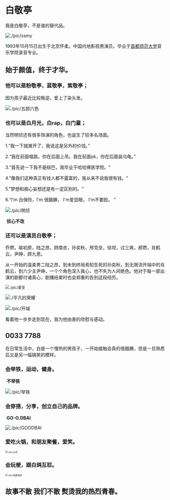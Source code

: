 # 白敬亭

我是白敬亭，不是谁的替代品。

![./pic/ssmy](pic/ssmy.jpg)

1993年10月15日出生于北京怀柔。中国内地影视男演员，毕业于[首都师范大学](https://baike.baidu.com/item/首都师范大学/244249?fromModule=lemma_inlink)音乐学院录音专业。

## 始于颜值，终于才华。

###       他可以是粉敬亭，蓝敬亭，紫敬亭；

因为孩子最近比较叛逆。爱上了染头发。



![./pic/五颜六色](pic/五颜六色.jpg)

###     也可以是白月光，白rap，白门童；

当然明侦还有很多饰演的角色，也诞生了较多名场面。

 1.“我一下就推开了，我说这是另外的价钱。”

 2.“我在前面唱跳，你在后面上吊。我在前面pk，你在后面装乌龟。”

 3.“首先说一下我不是结巴，我毕业于哈哈佛医学院。“

 4.”像我们这种真正有钱人都不露富的，我从来不说我很有钱。“

 5.”梦想和痴心妄想还是有一定区别的。"

 6.“I'm 白保险，I'm 很腼腆， I'm爱显眼， I'm不要脸。 ”

 

![./pic/明侦](pic/明侦.jpg)

​                                                                                          **侦心不改**

### 还可以是演员白敬亭；

​      乔燃，喻初原，陆之昂，顾南衣，孙奕秋，邢克垒，徐坦，过三爽，郝燃，肖鹤云，尹峥，顾九思。

​      从一开始的温柔男二陆之昂，到未到终局焉知生死的孙奕秋，到无限流开端中的肖鹤云，到六少主尹峥，一个个角色深入我心，也不失为人间绝色。他对于每一部出演的剧都付诸真心，剧播结束时也会郑重的告别这段经历。

<img src="pic/夏至.jpg" alt="./pic/夏至" style="zoom: 80%;" />

![./平凡的荣耀](pic/平凡的荣耀.jpg)

![./pic/开端](pic/开端.jpg)

看着他一步步走到现在，我为他由衷的欣慰与感动。

## 0033 7788

在日常生活中，白是一个慢热的男孩子，一开始接触会真的很腼腆，但是一旦熟悉后又是另一幅搞笑的模样。

### 会举铁，运动，健身。

​                                                                                             **不举铁**

![./pic/举铁](pic/举铁.jpg)

### 会穿搭，分享，创立自己的品牌。

​                                                                                   **GO-O.DBAI**

![./pic/GOODBAI](pic/GOODBAI.jpg)



### 爱吃火锅，和朋友聚餐，爱笑。

<img src="pic/山花.jpg" alt="./pic/山花" style="zoom:50%;" />

### 会玩梗，跟白鸽互怼。

<img src="pic/相爱相杀.jpg" alt="./pic/相爱相杀" style="zoom:50%;" />

## 故事不散 我们不散 熨烫我的热烈青春。